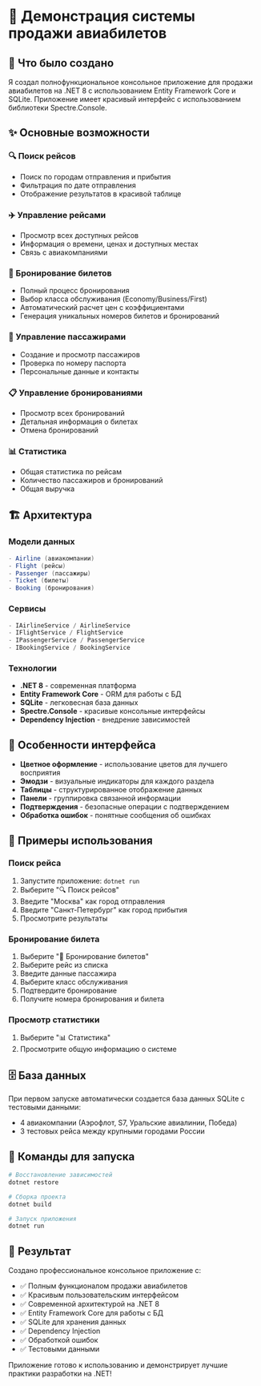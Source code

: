 # 🎯 Демонстрация системы продажи авиабилетов

## 🚀 Что было создано

Я создал полнофункциональное консольное приложение для продажи авиабилетов на .NET 8 с использованием Entity Framework Core и SQLite. Приложение имеет красивый интерфейс с использованием библиотеки Spectre.Console.

## ✨ Основные возможности

### 🔍 Поиск рейсов
- Поиск по городам отправления и прибытия
- Фильтрация по дате отправления
- Отображение результатов в красивой таблице

### ✈️ Управление рейсами
- Просмотр всех доступных рейсов
- Информация о времени, ценах и доступных местах
- Связь с авиакомпаниями

### 🎫 Бронирование билетов
- Полный процесс бронирования
- Выбор класса обслуживания (Economy/Business/First)
- Автоматический расчет цен с коэффициентами
- Генерация уникальных номеров билетов и бронирований

### 👤 Управление пассажирами
- Создание и просмотр пассажиров
- Проверка по номеру паспорта
- Персональные данные и контакты

### 📋 Управление бронированиями
- Просмотр всех бронирований
- Детальная информация о билетах
- Отмена бронирований

### 📊 Статистика
- Общая статистика по рейсам
- Количество пассажиров и бронирований
- Общая выручка

## 🏗️ Архитектура

### Модели данных
```csharp
- Airline (авиакомпании)
- Flight (рейсы)
- Passenger (пассажиры)
- Ticket (билеты)
- Booking (бронирования)
```

### Сервисы
```csharp
- IAirlineService / AirlineService
- IFlightService / FlightService
- IPassengerService / PassengerService
- IBookingService / BookingService
```

### Технологии
- **.NET 8** - современная платформа
- **Entity Framework Core** - ORM для работы с БД
- **SQLite** - легковесная база данных
- **Spectre.Console** - красивые консольные интерфейсы
- **Dependency Injection** - внедрение зависимостей

## 🎨 Особенности интерфейса

- **Цветное оформление** - использование цветов для лучшего восприятия
- **Эмодзи** - визуальные индикаторы для каждого раздела
- **Таблицы** - структурированное отображение данных
- **Панели** - группировка связанной информации
- **Подтверждения** - безопасные операции с подтверждением
- **Обработка ошибок** - понятные сообщения об ошибках

## 📱 Примеры использования

### Поиск рейса
1. Запустите приложение: `dotnet run`
2. Выберите "🔍 Поиск рейсов"
3. Введите "Москва" как город отправления
4. Введите "Санкт-Петербург" как город прибытия
5. Просмотрите результаты

### Бронирование билета
1. Выберите "🎫 Бронирование билетов"
2. Выберите рейс из списка
3. Введите данные пассажира
4. Выберите класс обслуживания
5. Подтвердите бронирование
6. Получите номера бронирования и билета

### Просмотр статистики
1. Выберите "📊 Статистика"
2. Просмотрите общую информацию о системе

## 🗄️ База данных

При первом запуске автоматически создается база данных SQLite с тестовыми данными:
- 4 авиакомпании (Аэрофлот, S7, Уральские авиалинии, Победа)
- 3 тестовых рейса между крупными городами России

## 🔧 Команды для запуска

```bash
# Восстановление зависимостей
dotnet restore

# Сборка проекта
dotnet build

# Запуск приложения
dotnet run
```

## 🎯 Результат

Создано профессиональное консольное приложение с:
- ✅ Полным функционалом продажи авиабилетов
- ✅ Красивым пользовательским интерфейсом
- ✅ Современной архитектурой на .NET 8
- ✅ Entity Framework Core для работы с БД
- ✅ SQLite для хранения данных
- ✅ Dependency Injection
- ✅ Обработкой ошибок
- ✅ Тестовыми данными

Приложение готово к использованию и демонстрирует лучшие практики разработки на .NET!
